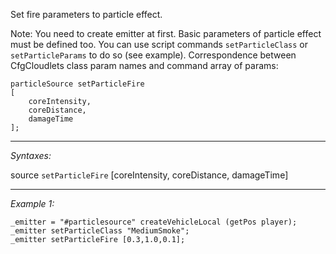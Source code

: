 Set fire parameters to particle effect.

Note: You need to create emitter at first. Basic parameters of particle effect must be defined too. You can use script commands `setParticleClass` or `setParticleParams` to do so (see example). Correspondence between CfgCloudlets class param names and command array of params:

```sqf
particleSource setParticleFire
[
	coreIntensity,
	coreDistance,
	damageTime
];
```


---
*Syntaxes:*

source `setParticleFire` [coreIntensity, coreDistance, damageTime]

---
*Example 1:*

```sqf
_emitter = "#particlesource" createVehicleLocal (getPos player);
_emitter setParticleClass "MediumSmoke";
_emitter setParticleFire [0.3,1.0,0.1];
```